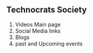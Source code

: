 ## Technocrats Society

1. Videos Main page
2. Social Media links
3. Blogs
4. past and Upcoming events 